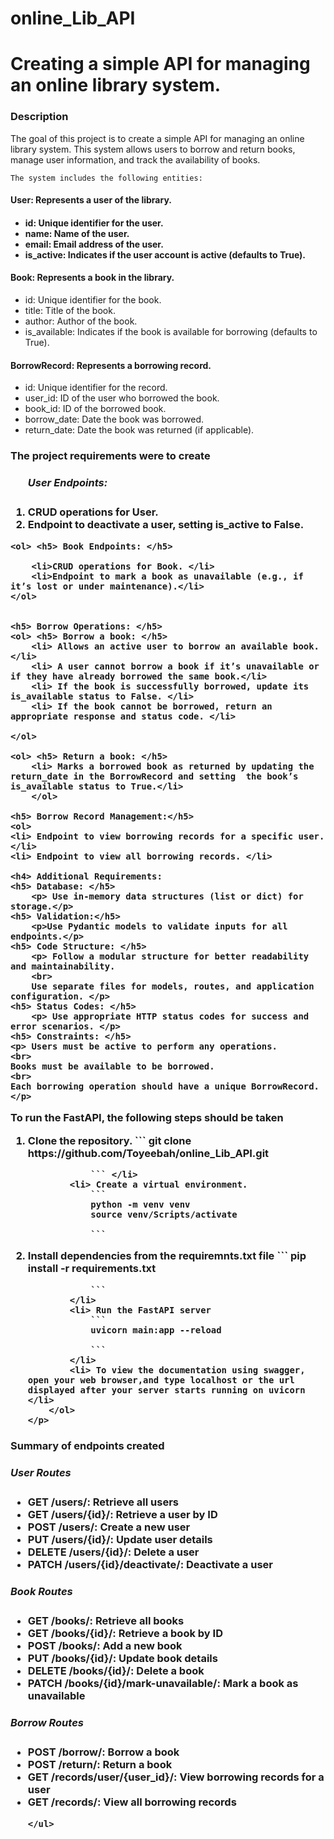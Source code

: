 # online_Lib_API
<h1> Creating a simple API for managing an online library system.</h1>

<h3> Description</h3>


<p>
    The goal of this project is to create a simple API for managing an online library system. This system allows users to borrow and return books, manage user information, and track the availability of books.

    The system includes the following entities:


<h4> User: Represents a user of the library. <h4>
    <ul>
        <li> id: Unique identifier for the user. </li>
        <li> name: Name of the user.</li>
        <li> email: Email address of the user.</li>
        <li> is_active: Indicates if the user account is active (defaults to True).</li>
    </ul>

<h4> Book: Represents a book in the library. </h4>
    <ul>
        <li> id: Unique identifier for the book.</li>
        <li>title: Title of the book. </li>
        <li>author: Author of the book. </li>
        <li>is_available: Indicates if the book is available for borrowing (defaults to True). </li>
    </ul>

<h4> BorrowRecord: Represents a borrowing record.</h4> 
    <ul>
        <li> id: Unique identifier for the record. </li>
        <li> user_id: ID of the user who borrowed the book. </li>
        <li> book_id: ID of the borrowed book. </li>
        <li> borrow_date: Date the book was borrowed. </li>
        <li> return_date: Date the book was returned (if applicable). </li>
    </ul>

<h3> The project requirements were to create
<p> 
   <ol> <h5>User Endpoints: </h5>
        <li> CRUD operations for User.</li>
        <li> Endpoint to deactivate a user, setting is_active to False. </li>
    </ol>

    <ol> <h5> Book Endpoints: </h5>

        <li>CRUD operations for Book. </li>
        <li>Endpoint to mark a book as unavailable (e.g., if it’s lost or under maintenance).</li>
    </ol>


    <h5> Borrow Operations: </h5>
    <ol> <h5> Borrow a book: </h5>
        <li> Allows an active user to borrow an available book. </li>
        <li> A user cannot borrow a book if it’s unavailable or if they have already borrowed the same book.</li>
        <li> If the book is successfully borrowed, update its is_available status to False. </li>
        <li> If the book cannot be borrowed, return an appropriate response and status code. </li>

    </ol>

    <ol> <h5> Return a book: </h5>
        <li> Marks a borrowed book as returned by updating the return_date in the BorrowRecord and setting  the book’s is_available status to True.</li>
        </ol>

    <h5> Borrow Record Management:</h5>
    <ol>
    <li> Endpoint to view borrowing records for a specific user. </li>
    <li> Endpoint to view all borrowing records. </li>

    <h4> Additional Requirements:
    <h5> Database: </h5>
        <p> Use in-memory data structures (list or dict) for storage.</p>
    <h5> Validation:</h5>
        <p>Use Pydantic models to validate inputs for all endpoints.</p>
    <h5> Code Structure: </h5>
        <p> Follow a modular structure for better readability and maintainability.
        <br>
        Use separate files for models, routes, and application configuration. </p>
    <h5> Status Codes: </h5>
        <p> Use appropriate HTTP status codes for success and error scenarios. </p>
    <h5> Constraints: </h5>
    <p> Users must be active to perform any operations. 
    <br> 
    Books must be available to be borrowed.
    <br>
    Each borrowing operation should have a unique BorrowRecord.
    </p>

</p>

<div>
    <p>
        To run the FastAPI, the following steps should be taken
        <ol>
            <li> Clone the repository.
                ```
                git clone https://github.com/Toyeebah/online_Lib_API.git

                ``` </li>
            <li> Create a virtual environment.
                ```
                python -m venv venv
                source venv/Scripts/activate

                ```
 </li>
            <li> Install dependencies from the requiremnts.txt file 
                ```
                pip install -r requirements.txt 

                ```
            </li>
            <li> Run the FastAPI server 
                ```
                uvicorn main:app --reload

                ```
            </li>
            <li> To view the documentation using swagger, open your web browser,and type localhost or the url displayed after your server starts running on uvicorn  </li>
        </ol>
    </p>
</div>

<div>
<p>
    <h4> Summary of endpoints created </h4>
    <h5> User Routes</h5>
    <ul>
        <li> GET /users/: Retrieve all users </li>
        <li> GET /users/{id}/: Retrieve a user by ID </li>
        <li> POST /users/: Create a new user </li>
        <li> PUT /users/{id}/: Update user details </li>
        <li> DELETE /users/{id}/: Delete a user </li>
        <li>PATCH /users/{id}/deactivate/: Deactivate a user</li>
    </ul>
    <h5> Book Routes</h5>
    <ul>
        <li> GET /books/: Retrieve all books </li>
        <li> GET /books/{id}/: Retrieve a book by ID </li>
        <li> POST /books/: Add a new book </li>
        <li> PUT /books/{id}/: Update book details </li>
        <li> DELETE /books/{id}/: Delete a book </li>
        <li> PATCH /books/{id}/mark-unavailable/: Mark a book as unavailable</li>
    </ul>
    <h5> Borrow Routes </h5>
    <ul>
        <li> POST /borrow/: Borrow a book </li>
        <li> POST /return/: Return a book </li>
        <li> GET /records/user/{user_id}/: View borrowing records for a user </li>
        <li> GET /records/: View all borrowing records</li>
        
    </ul>




</p>

</div>